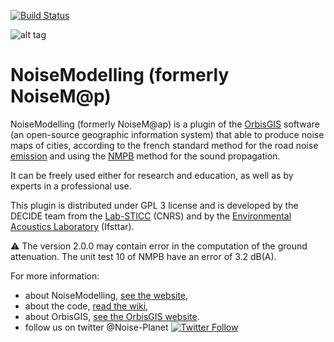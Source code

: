 [![Build Status](https://travis-ci.org/Ifsttar/NoiseModelling.svg?branch=cnossos)](https://travis-ci.org/Ifsttar/NoiseModelling)

![alt tag](http://noise-planet.org/assets/img/logos/Logo_noisemodelling.png)

NoiseModelling (formerly NoiseM@p)
======

NoiseModelling (formerly NoiseM@ap) is a plugin of the [OrbisGIS](http://www.orbisgis.org) software (an open-source geographic information system) that able to produce noise maps of cities, according to the french standard method for the road noise [emission][nmpb_E] and using the [NMPB][nmpb_P] method for the sound propagation.

It can be freely used either for research and education, as well as by experts in a professional use.

This plugin is distributed under GPL 3 license and is developed by the DECIDE team from the [Lab-STICC](http://www.labsticc.fr/en/teams/m-570-decide.htm) (CNRS) and by the [Environmental Acoustics Laboratory](http://www.lae.ifsttar.fr) (Ifsttar).

:warning: The version 2.0.0 may contain error in the computation of the ground attenuation. The unit test 10 of NMPB have an error of 3.2 dB(A).

For more information:
* about NoiseModelling, [see the website](http://noise-planet.org/),
* about the code, [read the wiki](wiki/Home.md),
* about OrbisGIS, [see the OrbisGIS website](http://www.orbisGIS.org).
* follow us on twitter @Noise-Planet [![Twitter Follow](https://img.shields.io/twitter/follow/noise_planet.svg?style=social&label=Follow)](https://twitter.com/Noise_Planet?lang=en)

[nmpb_E]: https://www.researchgate.net/profile/Guillaume_Dutilleux/publication/273383895_Road_noise_prediction_-_1_Calculating_sound_emissions_from_road_traffic/links/550012250cf28e4ac3478a33/Road-noise-prediction-1-Calculating-sound-emissions-from-road-traffic.pdf "Road noise prediction. Part 1 - Calculating sound emissions from road traffic, SETRA (2009)"
[nmpb_P]: https://www.researchgate.net/publication/263920715_Road_noise_prediction_2_-_Noise_propagation_computation_method_inclu_ding_meteorological_effects_NMPB_2008 "Road noise prediction. Part 2 - Noise propagation computation method including meteorological effects (NMPB 2008), SETRA (2009)"
